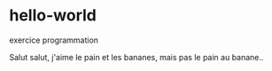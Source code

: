 # hello-world
exercice programmation

Salut salut, j'aime le pain et les bananes, mais pas le pain au banane..
